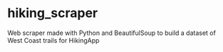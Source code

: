 # hiking_scraper

Web scraper made with Python and BeautifulSoup to build a dataset of West Coast trails for HikingApp
